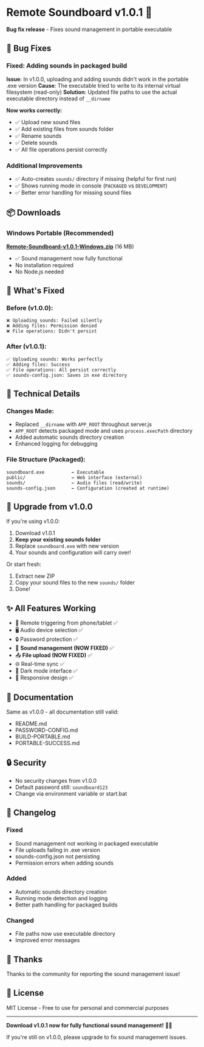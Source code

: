 # Remote Soundboard v1.0.1 🔧

**Bug fix release** - Fixes sound management in portable executable

## 🐛 Bug Fixes

### Fixed: Adding sounds in packaged build
**Issue**: In v1.0.0, uploading and adding sounds didn't work in the portable .exe version
**Cause**: The executable tried to write to its internal virtual filesystem (read-only)
**Solution**: Updated file paths to use the actual executable directory instead of `__dirname`

**Now works correctly:**
- ✅ Upload new sound files
- ✅ Add existing files from sounds folder  
- ✅ Rename sounds
- ✅ Delete sounds
- ✅ All file operations persist correctly

### Additional Improvements
- ✅ Auto-creates `sounds/` directory if missing (helpful for first run)
- ✅ Shows running mode in console (`PACKAGED` vs `DEVELOPMENT`)
- ✅ Better error handling for missing sound files

## 📦 Downloads

### Windows Portable (Recommended)
**[Remote-Soundboard-v1.0.1-Windows.zip](download-link)** (16 MB)
- ✅ Sound management now fully functional
- No installation required
- No Node.js needed

## 🚀 What's Fixed

### Before (v1.0.0):
```
❌ Uploading sounds: Failed silently
❌ Adding files: Permission denied
❌ File operations: Didn't persist
```

### After (v1.0.1):
```
✅ Uploading sounds: Works perfectly
✅ Adding files: Success
✅ File operations: All persist correctly
✅ sounds-config.json: Saves in exe directory
```

## 📝 Technical Details

### Changes Made:
- Replaced `__dirname` with `APP_ROOT` throughout server.js
- `APP_ROOT` detects packaged mode and uses `process.execPath` directory
- Added automatic sounds directory creation
- Enhanced logging for debugging

### File Structure (Packaged):
```
soundboard.exe          ← Executable
public/                 ← Web interface (external)
sounds/                 ← Audio files (read/write)
sounds-config.json      ← Configuration (created at runtime)
```

## 🔄 Upgrade from v1.0.0

If you're using v1.0.0:

1. Download v1.0.1
2. **Keep your existing sounds folder**
3. Replace `soundboard.exe` with new version
4. Your sounds and configuration will carry over!

Or start fresh:
1. Extract new ZIP
2. Copy your sound files to the new `sounds/` folder
3. Done!

## ✨ All Features Working

- 🎵 Remote triggering from phone/tablet ✅
- 🖥️ Audio device selection ✅
- 🔒 Password protection ✅
- 📁 **Sound management (NOW FIXED)** ✅
- 📤 **File upload (NOW FIXED)** ✅
- 🌐 Real-time sync ✅
- 🎨 Dark mode interface ✅
- 📱 Responsive design ✅

## 📖 Documentation

Same as v1.0.0 - all documentation still valid:
- README.md
- PASSWORD-CONFIG.md
- BUILD-PORTABLE.md
- PORTABLE-SUCCESS.md

## 🔒 Security

- No security changes from v1.0.0
- Default password still: `soundboard123`
- Change via environment variable or start.bat

## 🎯 Changelog

### Fixed
- Sound management not working in packaged executable
- File uploads failing in .exe version
- sounds-config.json not persisting
- Permission errors when adding sounds

### Added
- Automatic sounds directory creation
- Running mode detection and logging
- Better path handling for packaged builds

### Changed
- File paths now use executable directory
- Improved error messages

## 🙏 Thanks

Thanks to the community for reporting the sound management issue!

## 📄 License

MIT License - Free to use for personal and commercial purposes

---

**Download v1.0.1 now for fully functional sound management!** 🎵✨

If you're still on v1.0.0, please upgrade to fix sound management issues.
